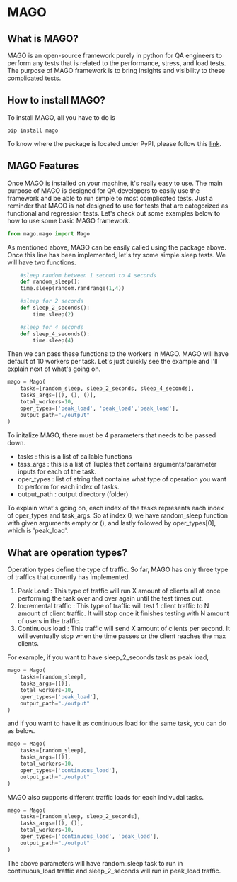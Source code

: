 # MAGO

## What is MAGO?

MAGO is an open-source framework purely in python for QA engineers to perform any tests that is related to the performance, stress, and load tests. The purpose of MAGO framework is to bring insights and visibility to these complicated tests.

## How to install MAGO?

To install MAGO, all you have to do is

    pip install mago

To know where the package is located under PyPI, please follow this [link](https://pypi.org/project/mago/).

## MAGO Features

Once MAGO is installed on your machine, it's really easy to use. The main purpose of MAGO is designed for QA developers to easily use the framework and be able to run simple to most complicated tests. Just a reminder that MAGO is not designed to use for tests that are categorized as functional and regression tests. Let's check out some examples below to how to use some basic MAGO framework.

```python
from mago.mago import Mago
```

As mentioned above, MAGO can be easily called using the package above. Once this line has been implemented, let's try some simple sleep tests. We will have two functions.

```python
    #sleep random between 1 second to 4 seconds
    def random_sleep():
    time.sleep(random.randrange(1,4))

    #sleep for 2 seconds
    def sleep_2_seconds():
        time.sleep(2)

    #sleep for 4 seconds
    def sleep_4_seconds():
        time.sleep(4)
```

Then we can pass these functions to the workers in MAGO. MAGO will have default of 10 workers per task. Let's just quickly see the example and I'll explain next of what's going on.

```python
mago = Mago(
    tasks=[random_sleep, sleep_2_seconds, sleep_4_seconds],
    tasks_args=[(), (), ()],
    total_workers=10,
    oper_types=['peak_load', 'peak_load','peak_load'],
    output_path="./output"
)
```

To initalize MAGO, there must be 4 parameters that needs to be passed down.
- tasks : this is a list of callable functions
- tass_args : this is a list of Tuples that contains arguments/parameter inputs for each of the task.
- oper_types : list of string that contains what type of operation you want to perform for each index of tasks.
- output_path : output directory (folder)

To explain what's going on, each index of the tasks represents each index of oper_types and task_args. So at index 0, we have random_sleep function with given arguments empty or (), and lastly followed by oper_types[0], which is 'peak_load'.

## What are operation types?

Operation types define the type of traffic. So far, MAGO has only three type of traffics that currently has implemented.

1. Peak Load : This type of traffic will run X amount of clients all at once performing the task over and over again until the test times out.
2. Incremental traffic : This type of traffic will test 1 client traffic to N amount of client traffic. It will stop once it finishes testing with N amount of users in the traffic.
3. Continuous load : This traffic will send X amount of clients per second. It will eventually stop when the time passes or the client reaches the max clients.

For example, if you want to have sleep_2_seconds task as peak load,

```python
mago = Mago(
    tasks=[random_sleep],
    tasks_args=[()],
    total_workers=10,
    oper_types=['peak_load'],
    output_path="./output"
)
```

and if you want to have it as continuous load for the same task, you can do as below.

```python
mago = Mago(
    tasks=[random_sleep],
    tasks_args=[()],
    total_workers=10,
    oper_types=['continuous_load'],
    output_path="./output"
)
```

MAGO also supports different traffic loads for each indivudal tasks.

```python
mago = Mago(
    tasks=[random_sleep, sleep_2_seconds],
    tasks_args=[(), ()],
    total_workers=10,
    oper_types=['continuous_load', 'peak_load'],
    output_path="./output"
)
```

The above parameters will have random_sleep task to run in continuous_load traffic and sleep_2_seconds will run in peak_load traffic.